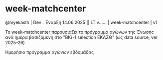 # week-matchcenter

@myekasth | Dev : Έναρξη 14.06.2025 || LT v...... | week-matchcenter | v1

Το week-matchcenter παρουσιάζει το πρόγραμμα αγώνων της Ένωσης ανά ημέρα βασιζόμενη στο "BIG-1 selection ΕΚΑΣΘ" (ως data source, ver 2025-26)

Ημερήσιο πρόγραμμα αγώνων εβδομάδας
